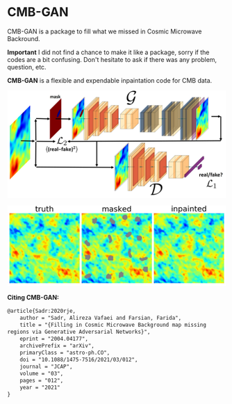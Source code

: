 CMB-GAN
=======


CMB-GAN is a package to fill what we missed in Cosmic Microwave Backround.

**Important**
I did not find a chance to make it like a package, sorry if the codes are a bit confusing. Don't hesitate to ask if there was any problem, question, etc.

**CMB-GAN** is a flexible and expendable inpaintation code for CMB data. 

<p align="center">
  <img src="./figs/flow.jpg" width="800"/>
</p>


<p align="center">
  <img src="./figs/sample_hypo_10_0.1_4_290.jpg" width="700"/>
</p>


<!--_Python library for _-->


**Citing CMB-GAN:** 
```  
@article{Sadr:2020rje,
    author = "Sadr, Alireza Vafaei and Farsian, Farida",
    title = "{Filling in Cosmic Microwave Background map missing regions via Generative Adversarial Networks}",
    eprint = "2004.04177",
    archivePrefix = "arXiv",
    primaryClass = "astro-ph.CO",
    doi = "10.1088/1475-7516/2021/03/012",
    journal = "JCAP",
    volume = "03",
    pages = "012",
    year = "2021"
}
```
